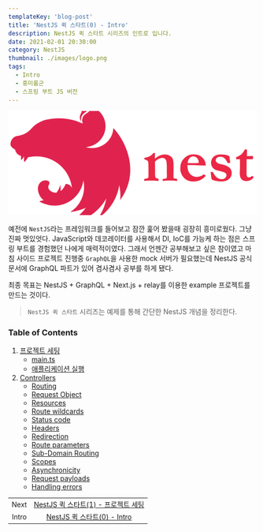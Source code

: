 ```yaml
---
templateKey: 'blog-post'
title: 'NestJS 퀵 스타트(0) - Intro'
description: NestJS 퀵 스타트 시리즈의 인트로 입니다.
date: 2021-02-01 20:30:00
category: NestJS
thumbnail: ./images/logo.png
tags:
  - Intro
  - 흥미롭군
  - 스프링 부트 JS 버전
---
```


![NestJS Logo](./images/logo.png)

예전에 `NestJS`라는 프레임워크를 들어보고 잠깐 훑어 봤을때 굉장히 흥미로웠다. 그냥 진짜 멋있엇다. JavaScript와 데코레이터를 사용해서 DI, IoC를 가능케 하는 점은 스프링 부트를 경험했던 나에게 매력적이였다. 그래서 언젠간 공부해보고 싶은 참이였고 마침 사이드 프로젝트 진행중 `GraphQL`을 사용한 mock 서버가 필요했는데 NestJS 공식 문서에 GraphQL 파트가 있어 겸사겸사 공부를 하게 됐다. 

최종 목표는 NestJS + GraphQL + Next.js + relay를 이용한 example 프로젝트를 만드는 것이다.

> `NestJS 퀵 스타트` 시리즈는 예제를 통해 간단한 NestJS 개념을 정리한다.

### Table of Contents

1. [프로젝트 세팅](https://uchanlee.dev/NestJS/quick-start/1)
   - [main.ts](#maints)
   - [애플리케이션 실행](#애플리케이션-실행)
2. [Controllers](https://uchanlee.dev/NestJS/quick-start/2)
   - [Routing](#routing)
   - [Request Object](#request-object)
   - [Resources](#resources)
   - [Route wildcards](#route-wildcards)
   - [Status code](#status-code)
   - [Headers](#headers)
   - [Redirection](#redirection)
   - [Route parameters](#route-parameters)
   - [Sub-Domain Routing](#sub-domain-routing)
   - [Scopes](#scopes)
   - [Asynchronicity](#asynchronicity)
   - [Request payloads](#request-payloads)
   - [Handling errors](#handling-errors)


|       |                                                               |
| :---: | :-----------------------------------------------------------: |
| Next  | [NestJS 퀵 스타트(1) - 프로젝트 세팅](https://uchanlee.dev/NestJS/quick-start/1) |
| Intro | [NestJS 퀵 스타트(0) - Intro](https://uchanlee.dev/NestJS/quick-start/0) |
